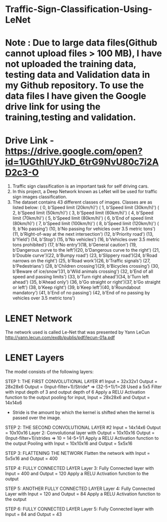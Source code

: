 # Traffic-Sign-Classification-Using-LeNet

# Note : Due to large data files(Github cannot upload files > 100 MB), I have not uploaded the training data, testing data and Validation data in my Github repository. To use the data files I have given the Google drive link for using the training,testing and validation.

# Drive Link - https://drive.google.com/open?id=1UGthlUYJkD_6trG9NvU80c7i2AD2c3-O

1. Traffic sign classification is an important task for self driving cars.
2. In this project, a Deep Network known as LeNet will be used for traffic sign images classification.
3.  The dataset contains 43 different classes of images. 
    Classes are as listed below: 
    ( 0, b'Speed limit (20km/h)') ( 1, b'Speed limit (30km/h)') ( 2, b'Speed limit (50km/h)') ( 3, b'Speed limit (60km/h)') ( 4, b'Speed       limit (70km/h)') ( 5, b'Speed limit (80km/h)') ( 6, b'End of speed limit (80km/h)') ( 7, b'Speed limit (100km/h)') ( 8, b'Speed limit     (120km/h)') ( 9, b'No passing') (10, b'No passing for vehicles over 3.5 metric tons') (11, b'Right-of-way at the next intersection')       (12, b'Priority road') (13, b'Yield') (14, b'Stop') (15, b'No vehicles') (16, b'Vehicles over 3.5 metric tons prohibited') (17, b'No       entry')(18, b'General caution') (19, b'Dangerous curve to the left')(20, b'Dangerous curve to the right') (21, b'Double curve')(22,       b'Bumpy road') (23, b'Slippery road')(24, b'Road narrows on the right') (25, b'Road work')(26, b'Traffic signals') (27,                   b'Pedestrians') (28, b'Children crossing')(29, b'Bicycles crossing') (30, b'Beware of ice/snow')31, b'Wild animals crossing')
   (32, b'End of all speed and passing limits') (33, b'Turn right ahead')(34, b'Turn left ahead') (35, b'Ahead only') (36, b'Go straight       or right')(37, b'Go straight or left') (38, b'Keep right') (39, b'Keep left')(40, b'Roundabout mandatory') (41, b'End of no passing')
   (42, b'End of no passing by vehicles over 3.5 metric tons')
   
   
# LENET Network

The network used is called Le-Net that was presented by Yann LeCun http://yann.lecun.com/exdb/publis/pdf/lecun-01a.pdf

# LENET Layers

The model consists of the following layers:

STEP 1: THE FIRST CONVOLUTIONAL LAYER #1
Input = 32x32x1
Output = 28x28x6
Output = (Input-filter+1)/Stride* => (32-5+1)/1=28
Used a 5x5 Filter with input depth of 3 and output depth of 6
Apply a RELU Activation function to the output
pooling for input, Input = 28x28x6 and Output = 14x14x6
* Stride is the amount by which the kernel is shifted when the kernel is passed over the image.

STEP 2: THE SECOND CONVOLUTIONAL LAYER #2
Input = 14x14x6
Output = 10x10x16
Layer 2: Convolutional layer with Output = 10x10x16
Output = (Input-filter+1)/strides => 10 = 14-5+1/1
Apply a RELU Activation function to the output
Pooling with Input = 10x10x16 and Output = 5x5x16

STEP 3: FLATTENING THE NETWORK
Flatten the network with Input = 5x5x16 and Output = 400

STEP 4: FULLY CONNECTED LAYER
Layer 3: Fully Connected layer with Input = 400 and Output = 120
Apply a RELU Activation function to the output

STEP 5: ANOTHER FULLY CONNECTED LAYER
Layer 4: Fully Connected Layer with Input = 120 and Output = 84
Apply a RELU Activation function to the output

STEP 6: FULLY CONNECTED LAYER
Layer 5: Fully Connected layer with Input = 84 and Output = 43
